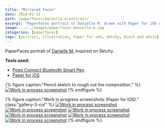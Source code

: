 ```yaml
---
title: "Mirrored faces"
date: 2014-01-13
path: /paperfaces/danielle-m-portrait/
excerpt: "PaperFaces portrait of Danielle M. drawn with Paper for iOS on an iPad."
image: ../../images/paperfaces-danielle-m.jpg
categories: [paperfaces]
tags: [portrait, illustration, Paper for iOS, Sktchy, black and white]
---
```


PaperFaces portrait of [Danielle M.](https://sktchy.com/rhvANH) inspired on Sktchy.

**Tools used:**

- [Pogo Connect Bluetooth Smart Pen](https://www.amazon.com/gp/product/B009K448L4/ref=as_li_ss_tl?ie=UTF8&camp=1789&creative=390957&creativeASIN=B009K448L4&linkCode=as2&tag=mademist-20)
- [Paper for iOS](https://paper.bywetransfer.com/)

{% figure caption:"Pencil sketch to rough out the composition." %}
[![Work in process screenshot](../../images/paperfaces-danielle-m-process-1-750.jpg)](../../images/paperfaces-danielle-m-process-1-lg.jpg)
{% endfigure %}

{% figure caption:"Work in progress screenshots (Paper for iOS)." class:"gallery-3-col" %}
[![Work in process screenshot](../../images/paperfaces-danielle-m-process-2-600.jpg)](../../images/paperfaces-danielle-m-process-2-lg.jpg) [![Work in process screenshot](../../images/paperfaces-danielle-m-process-3-600.jpg)](../../images/paperfaces-danielle-m-process-3-lg.jpg) [![Work in process screenshot](../../images/paperfaces-danielle-m-process-4-600.jpg)](../../images/paperfaces-danielle-m-process-4-lg.jpg) [![Work in process screenshot](../../images/paperfaces-danielle-m-process-5-600.jpg)](../../images/paperfaces-danielle-m-process-5-lg.jpg) [![Work in process screenshot](../../images/paperfaces-danielle-m-process-6-600.jpg)](../../images/paperfaces-danielle-m-process-6-lg.jpg) [![Work in process screenshot](../../images/paperfaces-danielle-m-process-7-600.jpg)](../../images/paperfaces-danielle-m-process-7-lg.jpg)
{% endfigure %}
